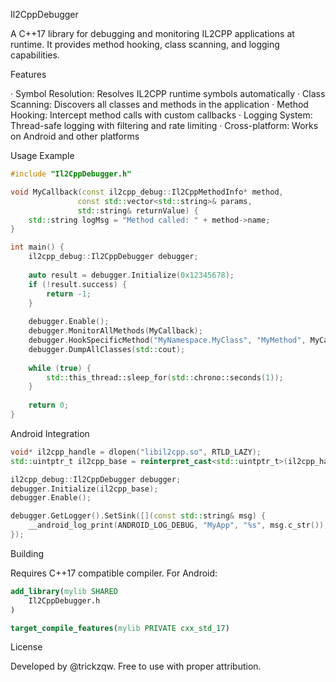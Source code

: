 Il2CppDebugger

A C++17 library for debugging and monitoring IL2CPP applications at runtime. It provides method hooking, class scanning, and logging capabilities.

Features

· Symbol Resolution: Resolves IL2CPP runtime symbols automatically
· Class Scanning: Discovers all classes and methods in the application
· Method Hooking: Intercept method calls with custom callbacks
· Logging System: Thread-safe logging with filtering and rate limiting
· Cross-platform: Works on Android and other platforms

Usage Example

```cpp
#include "Il2CppDebugger.h"

void MyCallback(const il2cpp_debug::Il2CppMethodInfo* method, 
               const std::vector<std::string>& params, 
               std::string& returnValue) {
    std::string logMsg = "Method called: " + method->name;
}

int main() {
    il2cpp_debug::Il2CppDebugger debugger;
    
    auto result = debugger.Initialize(0x12345678);
    if (!result.success) {
        return -1;
    }
    
    debugger.Enable();
    debugger.MonitorAllMethods(MyCallback);
    debugger.HookSpecificMethod("MyNamespace.MyClass", "MyMethod", MyCallback);
    debugger.DumpAllClasses(std::cout);
    
    while (true) {
        std::this_thread::sleep_for(std::chrono::seconds(1));
    }
    
    return 0;
}
```

Android Integration

```cpp
void* il2cpp_handle = dlopen("libil2cpp.so", RTLD_LAZY);
std::uintptr_t il2cpp_base = reinterpret_cast<std::uintptr_t>(il2cpp_handle);

il2cpp_debug::Il2CppDebugger debugger;
debugger.Initialize(il2cpp_base);
debugger.Enable();

debugger.GetLogger().SetSink([](const std::string& msg) {
    __android_log_print(ANDROID_LOG_DEBUG, "MyApp", "%s", msg.c_str());
});
```

Building

Requires C++17 compatible compiler. For Android:

```cmake
add_library(mylib SHARED
    Il2CppDebugger.h
)

target_compile_features(mylib PRIVATE cxx_std_17)
```

License

Developed by @trickzqw. Free to use with proper attribution.
